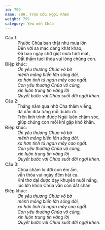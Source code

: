 ```yaml
---
id: 799
name: 799. Trọn Đời Ngợi Khen
weight: 799
category: Yêu mến Chúa
---
```

<dl><dt>Câu 1:</dt><dd data-verse="1">Phước Chúa ban thật như mưa lớn <br/>Đến với sa mạc đang khát khao; <br/>Đã bao ngày chờ giọt mưa tươi mát, <br/>Đất thắm tươi thỏa vui lòng chúng con. </dd><dt>Điệp khúc:</dt><dd data-chorus="1"><em>Ơn yêu thương Chúa vô bờ <br/>mênh mông biển lớn sông dài, <br/>xa hơn tinh tú ngàn mây cao ngất. <br/>Con yêu thương Chúa vô cùng, <br/>xin luôn trung tín vâng lời <br/>Quyết bước với Chúa suốt đời ngợi khen. </em></dd><dt>Câu 2:</dt><dd data-verse="2">Tháng năm qua nhờ Cha thăm viếng, <br/>đã dẫn đưa từng mỗi bước đi. <br/>Trên linh trình được Ngài luôn chăm sóc, <br/>giúp chúng con mỗi khi gặp khó khăn. </dd><dt>Điệp khúc:</dt><dd data-chorus="1"><em>Ơn yêu thương Chúa vô bờ <br/>mênh mông biển lớn sông dài, <br/>xa hơn tinh tú ngàn mây cao ngất. <br/>Con yêu thương Chúa vô cùng, <br/>xin luôn trung tín vâng lời <br/>Quyết bước với Chúa suốt đời ngợi khen. </em></dd><dt>Câu 3:</dt><dd data-verse="3">Chúa chăm lo đời con êm ấm, <br/>vẫn thỏa vui ngày đêm hát ca. <br/>Khi thơ dại được dạy khuyên nuôi nấng, <br/>lúc lớn khôn Chúa vẫn còn dắt chăn. </dd><dt>Điệp khúc:</dt><dd data-chorus="1"><em>Ơn yêu thương Chúa vô bờ <br/>mênh mông biển lớn sông dài, <br/>xa hơn tinh tú ngàn mây cao ngất. <br/>Con yêu thương Chúa vô cùng, <br/>xin luôn trung tín vâng lời <br/>Quyết bước với Chúa suốt đời ngợi khen. </em></dd></dl>
